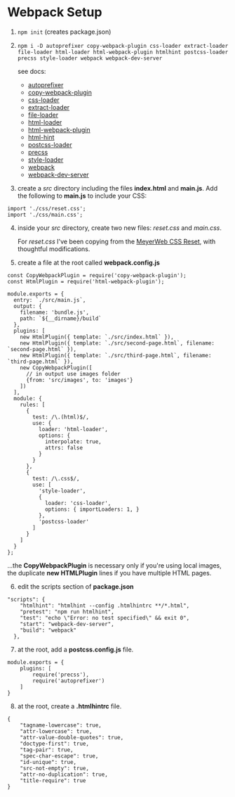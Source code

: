 # Webpack Setup

1) `npm init` 
   (creates package.json)

2) `npm i -D autoprefixer copy-webpack-plugin css-loader extract-loader file-loader html-loader html-webpack-plugin htmlhint postcss-loader precss style-loader webpack webpack-dev-server`
   
   see docs:

   * [autoprefixer](https://npmjs.com/package/autoprefixer)
   * [copy-webpack-plugin](https://npmjs.com/package/copy-webpack-plugin)
   * [css-loader](https://npmjs.com/package/css-loader)
   * [extract-loader](https://npmjs.com/package/extract-loader)
   * [file-loader](https://npmjs.com/package/file-loader)
   * [html-loader](https://npmjs.com/package/html-loader)
   * [html-webpack-plugin](https://npmjs.com/package/html-webpack-plugin)
   * [html-hint](https://npmjs.com/package/html-hint)
   * [postcss-loader](https://npmjs.com/package/postcss-loader)
   * [precss](https://npmjs.com/package/precss)
   * [style-loader](https://npmjs.com/package/style-loader)
   * [webpack](https://npmjs.com/package/webpack)
   * [webpack-dev-server](https://npmjs.com/package/webpack-dev-server)


3) create a *src* directory including the files **index.html** and **main.js**. Add the following to **main.js** to include your CSS:

```
import './css/reset.css';
import './css/main.css';
```

4) inside your *src* directory, create two new files: *reset.css* and *main.css*. 

   For *reset.css* I've been copying from the [MeyerWeb CSS Reset](https://meyerweb.com/eric/tools/css/reset/), with thoughtful modifications.

5) create a file at the root called **webpack.config.js**

```
const CopyWebpackPlugin = require('copy-webpack-plugin');
const HtmlPlugin = require('html-webpack-plugin');

module.exports = {
  entry: `./src/main.js`,
  output: {
    filename: 'bundle.js',
    path: `${__dirname}/build`
  },
  plugins: [
    new HtmlPlugin({ template: `./src/index.html` }),
    new HtmlPlugin({ template: `./src/second-page.html`, filename: `second-page.html` }),
    new HtmlPlugin({ template: `./src/third-page.html`, filename: `third-page.html` }),
    new CopyWebpackPlugin([
      // in output use images folder
      {from: 'src/images', to: 'images'}
    ])
  ],
  module: {
    rules: [
      {
        test: /\.(html)$/,
        use: {
          loader: 'html-loader',
          options: {
            interpolate: true,
            attrs: false
          }
        }
      },
      {
        test: /\.css$/,
        use: [
          'style-loader',
          {
            loader: 'css-loader',
            options: { importLoaders: 1, }
          },
          'postcss-loader'
        ]
      }
    ]
  }
};
```

...the **CopyWebpackPlugin** is necessary only if you're using local images, the duplicate **new HTMLPlugin** lines if you have multiple HTML pages.

6) edit the scripts section of **package.json**
```
"scripts": {
    "htmlhint": "htmlhint --config .htmlhintrc **/*.html",
    "pretest": "npm run htmlhint",
    "test": "echo \"Error: no test specified\" && exit 0",
    "start": "webpack-dev-server",
    "build": "webpack"
  },
```

7) at the root, add a **postcss.config.js** file.
```
module.exports = {
    plugins: [
        require('precss'),
        require('autoprefixer')
    ]
}
```

8) at the root, create a **.htmlhintrc** file.
```
{
    "tagname-lowercase": true,
    "attr-lowercase": true,
    "attr-value-double-quotes": true,
    "doctype-first": true,
    "tag-pair": true,
    "spec-char-escape": true,
    "id-unique": true,
    "src-not-empty": true,
    "attr-no-duplication": true,
    "title-require": true
}
```